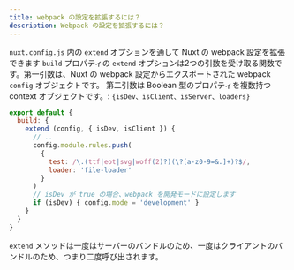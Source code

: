 ```yaml
---
title: webpack の設定を拡張するには？
description: Webpack の設定を拡張するには？
---
```


`nuxt.config.js` 内の `extend` オプションを通して Nuxt の webpack 設定を拡張できます
`build` プロパティの `extend` オプションは2つの引数を受け取る関数です。第一引数は、Nuxt の webpack 設定からエクスポートされた webpack `config` オブジェクトです。
第二引数は Boolean 型のプロパティを複数持つ context オブジェクトです。: `{isDev、isClient、isServer、loaders}`

```js
export default {
  build: {
    extend (config, { isDev, isClient }) {
      // ..
      config.module.rules.push(
        {
          test: /\.(ttf|eot|svg|woff(2)?)(\?[a-z0-9=&.]+)?$/,
          loader: 'file-loader'
        }
      )
      // isDev が true の場合、webpack を開発モードに設定します
      if (isDev) { config.mode = 'development' }
    }
  }
}
```

`extend` メソッドは一度はサーバーのバンドルのため、一度はクライアントのバンドルのため、つまり二度呼び出されます。
